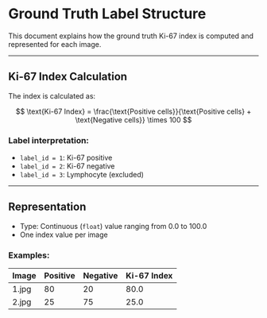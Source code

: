 # Ground Truth Label Structure

This document explains how the ground truth Ki-67 index is computed and represented for each image.

---

## Ki-67 Index Calculation

The index is calculated as:

$$
\text{Ki-67 Index} = \frac{\text{Positive cells}}{\text{Positive cells} + \text{Negative cells}} \times 100
$$

### Label interpretation:

- `label_id = 1`: Ki-67 positive
- `label_id = 2`: Ki-67 negative
- `label_id = 3`: Lymphocyte (excluded)

---

## Representation

- Type: Continuous (`float`) value ranging from 0.0 to 100.0
- One index value per image

### Examples:

| Image        | Positive | Negative | Ki-67 Index |
| ------------ | -------- | -------- | ----------- |
| 1.jpg        | 80       | 20       | 80.0        |
| 2.jpg        | 25       | 75       | 25.0        |
